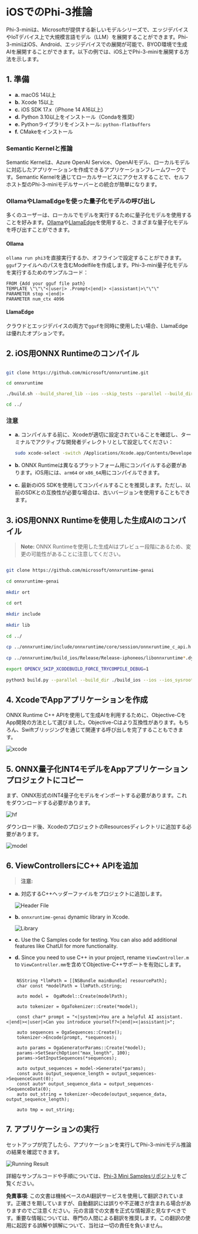 # **iOSでのPhi-3推論**

Phi-3-miniは、Microsoftが提供する新しいモデルシリーズで、エッジデバイスやIoTデバイス上で大規模言語モデル（LLM）を展開することができます。Phi-3-miniはiOS、Android、エッジデバイスでの展開が可能で、BYOD環境で生成AIを展開することができます。以下の例では、iOS上でPhi-3-miniを展開する方法を示します。

## **1. 準備**

- **a.** macOS 14以上
- **b.** Xcode 15以上
- **c.** iOS SDK 17.x（iPhone 14 A16以上）
- **d.** Python 3.10以上をインストール（Condaを推奨）
- **e.** Pythonライブラリをインストール: `python-flatbuffers`
- **f.** CMakeをインストール

### Semantic Kernelと推論

Semantic Kernelは、Azure OpenAI Service、OpenAIモデル、ローカルモデルに対応したアプリケーションを作成できるアプリケーションフレームワークです。Semantic Kernelを通じてローカルサービスにアクセスすることで、セルフホスト型のPhi-3-miniモデルサーバーとの統合が簡単になります。

### OllamaやLlamaEdgeを使った量子化モデルの呼び出し

多くのユーザーは、ローカルでモデルを実行するために量子化モデルを使用することを好みます。[Ollama](https://ollama.com)や[LlamaEdge](https://llamaedge.com)を使用すると、さまざまな量子化モデルを呼び出すことができます。

#### **Ollama**

`ollama run phi3`を直接実行するか、オフラインで設定することができます。`gguf`ファイルへのパスを含むModelfileを作成します。Phi-3-mini量子化モデルを実行するためのサンプルコード：

```gguf
FROM {Add your gguf file path}
TEMPLATE \"\"\"<|user|> .Prompt<|end|> <|assistant|>\"\"\"
PARAMETER stop <|end|>
PARAMETER num_ctx 4096
```

#### **LlamaEdge**

クラウドとエッジデバイスの両方で`gguf`を同時に使用したい場合、LlamaEdgeは優れたオプションです。

## **2. iOS用ONNX Runtimeのコンパイル**

```bash

git clone https://github.com/microsoft/onnxruntime.git

cd onnxruntime

./build.sh --build_shared_lib --ios --skip_tests --parallel --build_dir ./build_ios --ios --apple_sysroot iphoneos --osx_arch arm64 --apple_deploy_target 17.5 --cmake_generator Xcode --config Release

cd ../

```

### **注意**

- **a.** コンパイルする前に、Xcodeが適切に設定されていることを確認し、ターミナルでアクティブな開発者ディレクトリとして設定してください：

    ```bash
    sudo xcode-select -switch /Applications/Xcode.app/Contents/Developer
    ```

- **b.** ONNX Runtimeは異なるプラットフォーム用にコンパイルする必要があります。iOS用には、`arm64` or `x86_64`用にコンパイルできます。

- **c.** 最新のiOS SDKを使用してコンパイルすることを推奨します。ただし、以前のSDKとの互換性が必要な場合は、古いバージョンを使用することもできます。

## **3. iOS用ONNX Runtimeを使用した生成AIのコンパイル**

> **Note:** ONNX Runtimeを使用した生成AIはプレビュー段階にあるため、変更の可能性があることに注意してください。

```bash

git clone https://github.com/microsoft/onnxruntime-genai
 
cd onnxruntime-genai
 
mkdir ort
 
cd ort
 
mkdir include
 
mkdir lib
 
cd ../
 
cp ../onnxruntime/include/onnxruntime/core/session/onnxruntime_c_api.h ort/include
 
cp ../onnxruntime/build_ios/Release/Release-iphoneos/libonnxruntime*.dylib* ort/lib
 
export OPENCV_SKIP_XCODEBUILD_FORCE_TRYCOMPILE_DEBUG=1
 
python3 build.py --parallel --build_dir ./build_ios --ios --ios_sysroot iphoneos --ios_arch arm64 --ios_deployment_target 17.5 --cmake_generator Xcode --cmake_extra_defines CMAKE_XCODE_ATTRIBUTE_CODE_SIGNING_ALLOWED=NO

```

## **4. XcodeでAppアプリケーションを作成**

ONNX Runtime C++ APIを使用して生成AIを利用するために、Objective-CをApp開発の方法として選びました。Objective-Cはより互換性があります。もちろん、Swiftブリッジングを通じて関連する呼び出しを完了することもできます。

![xcode](../../../../translated_images/xcode.2817f1d089dc7d09ba6a41361db7052567d63f714062e2e4325b0e0895ccb4c4.ja.png)

## **5. ONNX量子化INT4モデルをAppアプリケーションプロジェクトにコピー**

まず、ONNX形式のINT4量子化モデルをインポートする必要があります。これをダウンロードする必要があります。

![hf](../../../../translated_images/hf.dd843c3e95f3b462a3d5f06dbbb17c1f1a33b87688c1cda4d990084ef71a4eed.ja.png)

ダウンロード後、XcodeのプロジェクトのResourcesディレクトリに追加する必要があります。

![model](../../../../translated_images/model.2b8e95a590e70374b2294b16f8ae18c9110239a550e64dc034d6bc16d37e0106.ja.png)

## **6. ViewControllersにC++ APIを追加**

> **注意:**

- **a.** 対応するC++ヘッダーファイルをプロジェクトに追加します。

  ![Header File](../../../../translated_images/head.7eeb79e1de8f375590e7a5c54fcc8278d265fee3135ebce9c8e241e08d823f7c.ja.png)

- **b.** `onnxruntime-genai` dynamic library in Xcode.

  ![Library](../../../../translated_images/lib.9388329df08543518d094d14c8ca0c8e6f0ce264ee68630a8c5c3d783355b6d1.ja.png)

- **c.** Use the C Samples code for testing. You can also add additional features like ChatUI for more functionality.

- **d.** Since you need to use C++ in your project, rename `ViewController.m` to `ViewController.mm`を含めてObjective-C++サポートを有効にします。

```objc

    NSString *llmPath = [[NSBundle mainBundle] resourcePath];
    char const *modelPath = llmPath.cString;

    auto model =  OgaModel::Create(modelPath);

    auto tokenizer = OgaTokenizer::Create(*model);

    const char* prompt = "<|system|>You are a helpful AI assistant.<|end|><|user|>Can you introduce yourself?<|end|><|assistant|>";

    auto sequences = OgaSequences::Create();
    tokenizer->Encode(prompt, *sequences);

    auto params = OgaGeneratorParams::Create(*model);
    params->SetSearchOption("max_length", 100);
    params->SetInputSequences(*sequences);

    auto output_sequences = model->Generate(*params);
    const auto output_sequence_length = output_sequences->SequenceCount(0);
    const auto* output_sequence_data = output_sequences->SequenceData(0);
    auto out_string = tokenizer->Decode(output_sequence_data, output_sequence_length);
    
    auto tmp = out_string;

```

## **7. アプリケーションの実行**

セットアップが完了したら、アプリケーションを実行してPhi-3-miniモデル推論の結果を確認できます。

![Running Result](../../../../translated_images/result.a2debbd16a6697a8cbd23dadff703358ea87eee7d68f0643b83707a578ca73e8.ja.jpg)

詳細なサンプルコードや手順については、[Phi-3 Mini Samplesリポジトリ](https://github.com/Azure-Samples/Phi-3MiniSamples/tree/main/ios)をご覧ください。

**免責事項**:
この文書は機械ベースのAI翻訳サービスを使用して翻訳されています。正確さを期していますが、自動翻訳には誤りや不正確さが含まれる場合がありますのでご注意ください。元の言語での文書を正式な情報源と見なすべきです。重要な情報については、専門の人間による翻訳を推奨します。この翻訳の使用に起因する誤解や誤解について、当社は一切の責任を負いません。